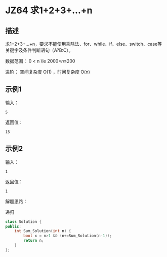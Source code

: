 # **JZ64** **求1+2+3+...+n**

## 描述

求1+2+3+...+n，要求不能使用乘除法、for、while、if、else、switch、case等关键字及条件判断语句（A?B:C）。

数据范围： 0 < n \le 2000<*n*≤200

进阶： 空间复杂度 O(1) ，时间复杂度 O(n)

## 示例1

输入：

```
5
```

返回值：

```
15
```

## 示例2

输入：

```
1
```

返回值：

```
1
```



解题思路：

递归

```c++
class Solution {
public:
    int Sum_Solution(int n) {
        bool x = n>1 && (n+=Sum_Solution(n-1));
        return n;
    }
};
```
